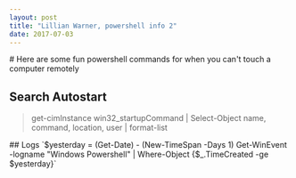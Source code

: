 ```yaml
---
layout: post
title: "Lillian Warner, powershell info 2"
date: 2017-07-03
---
```

<title>{{ page.title }}</title>
# Here are some fun powershell commands for when you can't touch a computer remotely

## Search Autostart
<blockquote><p> get-cimInstance win32_startupCommand | Select-Object name, command, location, user | format-list</p></blockquote>
## Logs
`$yesterday = (Get-Date) - (New-TimeSpan -Days 1)
Get-WinEvent -logname "Windows Powershell" | Where-Object {$_.TimeCreated -ge $yesterday}` 
